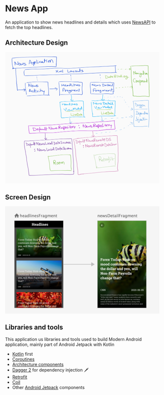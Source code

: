 News App
================================


An application to show news headlines and details which uses [NewsAPI](https://newsapi.org/) to fetch the top headlines.


Architecture Design
-------------------

<img src="app_architecture_design.png" width="1000">


Screen Design
-------------

<img src="app_screen_design.png" width="1000">

Libraries and tools
-------------------

This application us libraries and tools used to build Modern Android application, mainly part of Android Jetpack with Kotlin

- [Kotlin](https://kotlinlang.org/) first
- [Coroutines](https://kotlinlang.org/docs/reference/coroutines-overview.html)
- [Architecture components](https://developer.android.com/topic/libraries/architecture/)
- [Dagger 2](https://developer.android.com/training/dependency-injection) for dependency injection 🗡
- [Retrofit](https://square.github.io/retrofit/)
- [Coil](https://github.com/coil-kt/coil)
- Other [Android Jetpack](https://developer.android.com/jetpack) components


